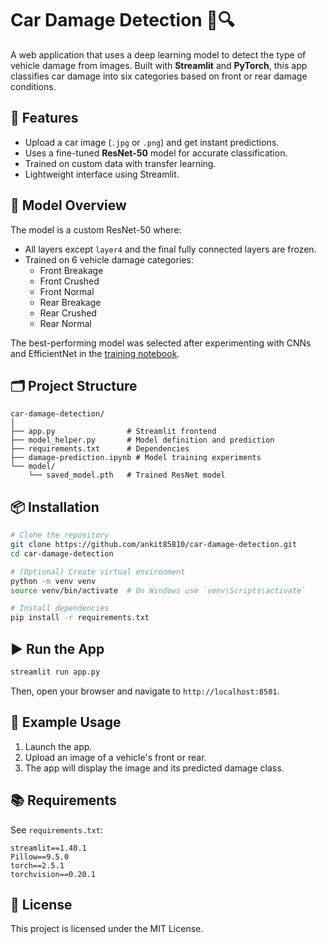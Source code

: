 # Car Damage Detection 🚗🔍

A web application that uses a deep learning model to detect the type of vehicle damage from images. Built with **Streamlit** and **PyTorch**, this app classifies car damage into six categories based on front or rear damage conditions.

## 🚀 Features

- Upload a car image (`.jpg` or `.png`) and get instant predictions.
- Uses a fine-tuned **ResNet-50** model for accurate classification.
- Trained on custom data with transfer learning.
- Lightweight interface using Streamlit.

## 🧠 Model Overview

The model is a custom ResNet-50 where:
- All layers except `layer4` and the final fully connected layers are frozen.
- Trained on 6 vehicle damage categories:
  - Front Breakage
  - Front Crushed
  - Front Normal
  - Rear Breakage
  - Rear Crushed
  - Rear Normal

The best-performing model was selected after experimenting with CNNs and EfficientNet in the [training notebook](./damage-prediction.ipynb).

## 🗂 Project Structure

```
car-damage-detection/
│
├── app.py                # Streamlit frontend
├── model_helper.py       # Model definition and prediction
├── requirements.txt      # Dependencies
├── damage-prediction.ipynb # Model training experiments
└── model/
    └── saved_model.pth   # Trained ResNet model
```

## 📦 Installation

```bash
# Clone the repository
git clone https://github.com/ankit85810/car-damage-detection.git
cd car-damage-detection

# (Optional) Create virtual environment
python -m venv venv
source venv/bin/activate  # On Windows use `venv\Scripts\activate`

# Install dependencies
pip install -r requirements.txt
```

## ▶️ Run the App

```bash
streamlit run app.py
```

Then, open your browser and navigate to `http://localhost:8501`.

## 🧪 Example Usage

1. Launch the app.
2. Upload an image of a vehicle's front or rear.
3. The app will display the image and its predicted damage class.

## 📚 Requirements

See `requirements.txt`:

```
streamlit==1.40.1
Pillow==9.5.0
torch==2.5.1
torchvision==0.20.1
```


## 📝 License

This project is licensed under the MIT License.

